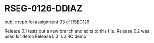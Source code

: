# RSEG-0126-DDIAZ
public repo for assignment 03 of RSEG126

Release 0.1 tests out a new branch and edits to this file.
Release 0.2 was used for demo
Release 0.3 is a RC demo